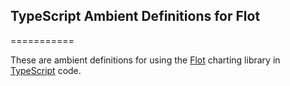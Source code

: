 ## TypeScript Ambient Definitions for Flot

===========

These are ambient definitions for using the
[Flot](http://www.flotcharts.org/) charting library in
[TypeScript](http://www.typescriptlang.org/) code.
